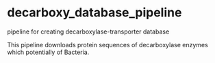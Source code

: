 # decarboxy_database_pipeline
pipeline for creating decarboxylase-transporter database

This pipeline downloads protein sequences of decarboxylase enzymes which potentially of Bacteria.
